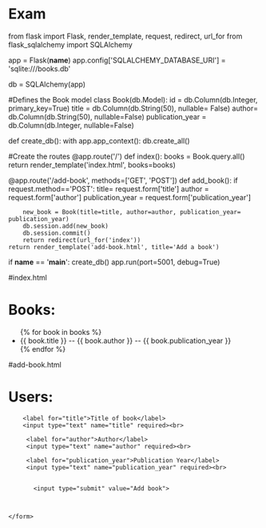 # Exam
from flask import Flask, render_template, request, redirect, url_for
from flask_sqlalchemy import SQLAlchemy

app = Flask(__name__)
app.config['SQLALCHEMY_DATABASE_URI'] = 'sqlite:///books.db'

db = SQLAlchemy(app)

#Defines the Book model
class Book(db.Model):
    id = db.Column(db.Integer, primary_key=True)
    title = db.Column(db.String(50), nullable= False)
    author= db.Column(db.String(50), nullable=False)
    publication_year = db.Column(db.Integer, nullable=False)


def create_db():
    with app.app_context():
       db.create_all()

#Create the routes
@app.route('/')
def index():
    books = Book.query.all()
    return render_template('index.html', books=books)

@app.route('/add-book', methods=['GET', 'POST'])
def add_book():
    if request.method=='POST':
        title= request.form['title']
        author = request.form['author']
        publication_year = request.form['publication_year']


        new_book = Book(title=title, author=author, publication_year= publication_year)
        db.session.add(new_book)
        db.session.commit()
        return redirect(url_for('index'))
    return render_template('add-book.html', title='Add a book')

if __name__ == '__main__':
    create_db()
    app.run(port=5001, debug=True)

#index.html
<!DOCTYPE html>
<html lang="en">
<head>
    <meta charset="UTF-8">
    <title></title>
</head>
<body>
   <h1>Books:</h1>
   <ul>
       {% for book in books %}
         <li>{{ book.title }} -- {{ book.author }} -- {{ book.publication_year }} </li>
       {% endfor %}
   </ul>

</body>
</html>

#add-book.html
<html lang="en">
<head>
    <meta charset="UTF-8">
    <title>Title</title>
</head>
<body>
    <h1>Users:</h1>
    <form method="post" action="{{url_for('add_book')}}">
       
		<label for="title">Title of book</label>
        <input type="text" name="title" required><br>

         <label for="author">Author</label>
         <input type="text" name="author" required><br>

         <label for="publication_year">Publication Year</label>
         <input type="text" name="publication_year" required><br>


           <input type="submit" value="Add book">



    </form>


</body>
</html>
